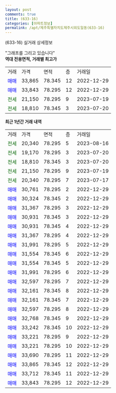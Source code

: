 ```yaml
---
layout: post
comments: true
title: (633-16)
categories: [아파트정보]
permalink: /apt/제주특별자치도제주시외도일동(633-16)
---
```


(633-16) 실거래 상세정보

<script type="text/javascript">
  google.charts.load('current', {'packages':['line', 'corechart']});
  google.charts.setOnLoadCallback(drawChart);

  function drawChart() {
    var data = new google.visualization.DataTable();
    data.addColumn('date', '거래일');
    data.addColumn('number', "매매");
    data.addColumn('number', "전세");
    data.addColumn('number', "전매");

    data.addRows([[new Date(Date.parse("2023-08-16")), null, 20340, null], [new Date(Date.parse("2023-07-20")), null, 19170, null], [new Date(Date.parse("2023-07-20")), null, 18810, null], [new Date(Date.parse("2023-07-19")), null, 21150, null], [new Date(Date.parse("2023-07-17")), null, 20340, null], [new Date(Date.parse("2022-12-29")), 30761, null, null], [new Date(Date.parse("2022-12-29")), 30324, null, null], [new Date(Date.parse("2022-12-29")), 31367, null, null], [new Date(Date.parse("2022-12-29")), 30931, null, null], [new Date(Date.parse("2022-12-29")), 30931, null, null], [new Date(Date.parse("2022-12-29")), 31367, null, null], [new Date(Date.parse("2022-12-29")), 31991, null, null], [new Date(Date.parse("2022-12-29")), 31554, null, null], [new Date(Date.parse("2022-12-29")), 31554, null, null], [new Date(Date.parse("2022-12-29")), 31991, null, null], [new Date(Date.parse("2022-12-29")), 32597, null, null], [new Date(Date.parse("2022-12-29")), 32161, null, null], [new Date(Date.parse("2022-12-29")), 32161, null, null], [new Date(Date.parse("2022-12-29")), 32597, null, null], [new Date(Date.parse("2022-12-29")), 32768, null, null], [new Date(Date.parse("2022-12-29")), 33242, null, null], [new Date(Date.parse("2022-12-29")), 33221, null, null], [new Date(Date.parse("2022-12-29")), 33221, null, null], [new Date(Date.parse("2022-12-29")), 33690, null, null], [new Date(Date.parse("2022-12-29")), 33865, null, null], [new Date(Date.parse("2022-12-29")), 33712, null, null], [new Date(Date.parse("2022-12-29")), 33843, null, null]]);

    var options = {
      hAxis: {
        format: 'yyyy/MM/dd'
      },    
      lineWidth: 0,
      pointsVisible: true,    
      title: '최근 1년간 유형별 실거래가 분포',
      legend: { position: 'bottom' }
    };

    var formatter = new google.visualization.NumberFormat({pattern:'###,###'} );
    formatter.format(data, 1);
    formatter.format(data, 2);
    
    setTimeout(function() {
        var chart = new google.visualization.LineChart(document.getElementById('columnchart_material'));
        chart.draw(data, (options));
        document.getElementById('loading').style.display = 'none';
    }, 200);
  }
</script>


<div id="loading" style="z-index:20; display: block; margin-left: 0px">"그래프를 그리고 있습니다"</div>
<div id="columnchart_material" style="width: 95%; margin-left: 0px; display: block"></div>
<!-- contents start -->
<b>역대 전용면적, 거래별 최고가</b>
<table class="sortable">
    <tr>
      <td>거래</td>
      <td>가격</td>
      <td>면적</td>
      <td>층</td>
      <td>거래일</td>
    </tr>
        <tr>
          <td><a style="color: blue">매매</a></td>
          <td>33,865</td>
          <td>78.345</td>
          <td>12</td>
          <td>2022-12-29</td>
        </tr>            <tr>
          <td><a style="color: blue">매매</a></td>
          <td>33,843</td>
          <td>78.295</td>
          <td>12</td>
          <td>2022-12-29</td>
        </tr>        
        <tr>
              <td><a style="color: darkgreen">전세</a></td>
              <td>21,150</td>
              <td>78.295</td>
              <td>9</td>
              <td>2023-07-19</td>
            </tr>            <tr>
              <td><a style="color: darkgreen">전세</a></td>
              <td>18,810</td>
              <td>78.345</td>
              <td>3</td>
              <td>2023-07-20</td>
            </tr>        
    
</table>

<b>최근 1년간 거래 내역</b>

<table class="sortable">
    <tr>
      <td>거래</td>
      <td>가격</td>
      <td>면적</td>
      <td>층</td>
      <td>거래일</td>
    </tr>
    <tr>
      <td><a style="color: darkgreen">전세</a></td>
      <td>20,340</td>
      <td>78.295</td>
      <td>5</td>
      <td>2023-08-16</td>
    </tr>          <tr>
      <td><a style="color: darkgreen">전세</a></td>
      <td>19,170</td>
      <td>78.295</td>
      <td>3</td>
      <td>2023-07-20</td>
    </tr>          <tr>
      <td><a style="color: darkgreen">전세</a></td>
      <td>18,810</td>
      <td>78.345</td>
      <td>3</td>
      <td>2023-07-20</td>
    </tr>          <tr>
      <td><a style="color: darkgreen">전세</a></td>
      <td>21,150</td>
      <td>78.295</td>
      <td>9</td>
      <td>2023-07-19</td>
    </tr>          <tr>
      <td><a style="color: darkgreen">전세</a></td>
      <td>20,340</td>
      <td>78.295</td>
      <td>7</td>
      <td>2023-07-17</td>
    </tr>          <tr>
      <td><a style="color: blue">매매</a></td>
      <td>30,761</td>
      <td>78.295</td>
      <td>2</td>
      <td>2022-12-29</td>
    </tr>          <tr>
      <td><a style="color: blue">매매</a></td>
      <td>30,324</td>
      <td>78.345</td>
      <td>2</td>
      <td>2022-12-29</td>
    </tr>          <tr>
      <td><a style="color: blue">매매</a></td>
      <td>31,367</td>
      <td>78.295</td>
      <td>3</td>
      <td>2022-12-29</td>
    </tr>          <tr>
      <td><a style="color: blue">매매</a></td>
      <td>30,931</td>
      <td>78.345</td>
      <td>3</td>
      <td>2022-12-29</td>
    </tr>          <tr>
      <td><a style="color: blue">매매</a></td>
      <td>30,931</td>
      <td>78.345</td>
      <td>4</td>
      <td>2022-12-29</td>
    </tr>          <tr>
      <td><a style="color: blue">매매</a></td>
      <td>31,367</td>
      <td>78.295</td>
      <td>4</td>
      <td>2022-12-29</td>
    </tr>          <tr>
      <td><a style="color: blue">매매</a></td>
      <td>31,991</td>
      <td>78.295</td>
      <td>5</td>
      <td>2022-12-29</td>
    </tr>          <tr>
      <td><a style="color: blue">매매</a></td>
      <td>31,554</td>
      <td>78.345</td>
      <td>6</td>
      <td>2022-12-29</td>
    </tr>          <tr>
      <td><a style="color: blue">매매</a></td>
      <td>31,554</td>
      <td>78.345</td>
      <td>5</td>
      <td>2022-12-29</td>
    </tr>          <tr>
      <td><a style="color: blue">매매</a></td>
      <td>31,991</td>
      <td>78.295</td>
      <td>6</td>
      <td>2022-12-29</td>
    </tr>          <tr>
      <td><a style="color: blue">매매</a></td>
      <td>32,597</td>
      <td>78.295</td>
      <td>7</td>
      <td>2022-12-29</td>
    </tr>          <tr>
      <td><a style="color: blue">매매</a></td>
      <td>32,161</td>
      <td>78.345</td>
      <td>8</td>
      <td>2022-12-29</td>
    </tr>          <tr>
      <td><a style="color: blue">매매</a></td>
      <td>32,161</td>
      <td>78.345</td>
      <td>7</td>
      <td>2022-12-29</td>
    </tr>          <tr>
      <td><a style="color: blue">매매</a></td>
      <td>32,597</td>
      <td>78.295</td>
      <td>8</td>
      <td>2022-12-29</td>
    </tr>          <tr>
      <td><a style="color: blue">매매</a></td>
      <td>32,768</td>
      <td>78.345</td>
      <td>9</td>
      <td>2022-12-29</td>
    </tr>          <tr>
      <td><a style="color: blue">매매</a></td>
      <td>33,242</td>
      <td>78.345</td>
      <td>10</td>
      <td>2022-12-29</td>
    </tr>          <tr>
      <td><a style="color: blue">매매</a></td>
      <td>33,221</td>
      <td>78.295</td>
      <td>9</td>
      <td>2022-12-29</td>
    </tr>          <tr>
      <td><a style="color: blue">매매</a></td>
      <td>33,221</td>
      <td>78.295</td>
      <td>10</td>
      <td>2022-12-29</td>
    </tr>          <tr>
      <td><a style="color: blue">매매</a></td>
      <td>33,690</td>
      <td>78.295</td>
      <td>11</td>
      <td>2022-12-29</td>
    </tr>          <tr>
      <td><a style="color: blue">매매</a></td>
      <td>33,865</td>
      <td>78.345</td>
      <td>12</td>
      <td>2022-12-29</td>
    </tr>          <tr>
      <td><a style="color: blue">매매</a></td>
      <td>33,712</td>
      <td>78.345</td>
      <td>11</td>
      <td>2022-12-29</td>
    </tr>          <tr>
      <td><a style="color: blue">매매</a></td>
      <td>33,843</td>
      <td>78.295</td>
      <td>12</td>
      <td>2022-12-29</td>
    </tr>      </table>
<!-- contents end -->    

